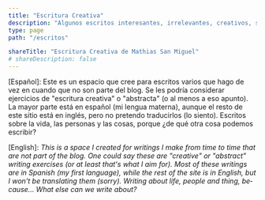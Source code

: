 ```yaml
---
title: "Escritura Creativa"
description: "Algunos escritos interesantes, irrelevantes, creativos, sobre la vida, las personas y las cosas."
type: page
path: "/escritos"

shareTitle: "Escritura Creativa de Mathias San Miguel"
# shareDescription: false
---
```


[Español]: Este es un espacio que cree para escritos varios que hago de vez en cuando que no son parte del blog. Se les podría considerar ejercicios de "escritura creativa" o "abstracta" (o al menos a eso apunto). La mayor parte está en español (mi lengua materna), aunque el resto de este sitio está en inglés, pero no pretendo traducirlos (lo siento). Escritos sobre la vida, las personas y las cosas, porque ¿de qué otra cosa podemos escribir?

<p lang="en">[English]: <i>This is a space I created for writings I make from time to time that are not part of the blog. One could say these are "creative" or "abstract" writing exercises (or at least  that's what I aim for). Most of these writings are in Spanish (my first language), while the rest of the site is in English, but I won't be translating them (sorry). Writing about life, people and thing, because... What else can we write about?</i></p>

